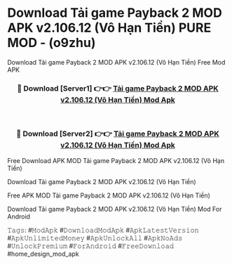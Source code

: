 # Download Tải game Payback 2 MOD APK v2.106.12 (Vô Hạn Tiền) PURE MOD - (o9zhu)
Download Tải game Payback 2 MOD APK v2.106.12 (Vô Hạn Tiền) Free Mod APK

<div align="center">
<h3>🔴 Download [Server1] 👉👉 <a href="https://apk-comot.site?title=Tải_game_Payback_2_MOD_APK_v2.106.12_(Vô_Hạn_Tiền)">Tải game Payback 2 MOD APK v2.106.12 (Vô Hạn Tiền) Mod Apk</a></h3><br>

<h3>🔴 Download [Server2] 👉👉 <a href="https://apk-comot.site?title=Tải_game_Payback_2_MOD_APK_v2.106.12_(Vô_Hạn_Tiền)">Tải game Payback 2 MOD APK v2.106.12 (Vô Hạn Tiền) Mod Apk</a></h3>
</div>


Free Download APK MOD Tải game Payback 2 MOD APK v2.106.12 (Vô Hạn Tiền)

Download Tải game Payback 2 MOD APK v2.106.12 (Vô Hạn Tiền) 

Free APK MOD Tải game Payback 2 MOD APK v2.106.12 (Vô Hạn Tiền) 

Download Tải game Payback 2 MOD APK v2.106.12 (Vô Hạn Tiền) Mod For Android

𝚃𝚊𝚐𝚜: #𝙼𝚘𝚍𝙰𝚙𝚔 #𝙳𝚘𝚠𝚗𝚕𝚘𝚊𝚍𝙼𝚘𝚍𝙰𝚙𝚔 #𝙰𝚙𝚔𝙻𝚊𝚝𝚎𝚜𝚝𝚅𝚎𝚛𝚜𝚒𝚘𝚗 #𝙰𝚙𝚔𝚄𝚗𝚕𝚒𝚖𝚒𝚝𝚎𝚍𝙼𝚘𝚗𝚎𝚢 #𝙰𝚙𝚔𝚄𝚗𝚕𝚘𝚌𝚔𝙰𝚕𝚕 #𝙰𝚙𝚔𝙽𝚘𝙰𝚍𝚜 #𝚄𝚗𝚕𝚘𝚌𝚔𝙿𝚛𝚎𝚖𝚒𝚞𝚖 #𝙵𝚘𝚛𝙰𝚗𝚍𝚛𝚘𝚒𝚍 #𝙵𝚛𝚎𝚎𝙳𝚘𝚠𝚗𝚕𝚘𝚊𝚍 #home_design_mod_apk